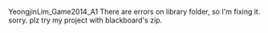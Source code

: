 YeongjinLim_Game2014_A1
There are errors on library folder, so I'm fixing it. sorry. plz try my project with blackboard's zip.
